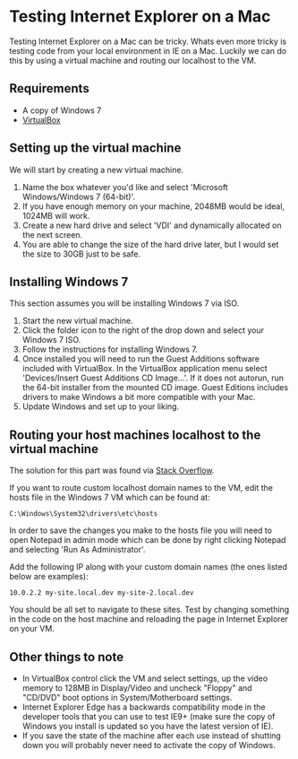 <!--//

title: Testing Internet Explorer on a Mac
date: 2015-08-04
image: placeholder.png
live: true

//-->

# Testing Internet Explorer on a Mac

<!-- snippet -->Testing Internet Explorer on a Mac can be tricky. Whats even more tricky is testing code from your local environment in IE on a Mac. Luckily we can do this by using a virtual machine and routing our localhost to the VM.

## Requirements

* A copy of Windows 7
* [VirtualBox](https://www.virtualbox.org/)

## Setting up the virtual machine

We will start by creating a new virtual machine.

1. Name the box whatever you'd like and select 'Microsoft Windows/Windows 7 (64-bit)'.
1. If you have enough memory on your machine, 2048MB would be ideal, 1024MB will work.
1. Create a new hard drive and select 'VDI' and dynamically allocated on the next screen.
1. You are able to change the size of the hard drive later, but I would set the size to 30GB just to be safe.

## Installing Windows 7

This section assumes you will be installing Windows 7 via ISO.

1. Start the new virtual machine.
1. Click the folder icon to the right of the drop down and select your Windows 7 ISO.
1. Follow the instructions for installing Windows 7.
1. Once installed you will need to run the Guest Additions software included with VirtualBox. In the VirtualBox application menu select 'Devices/Insert Guest Additions CD Image...'. If it does not autorun, run the 64-bit installer from the mounted CD image. Guest Editions includes drivers to make Windows a bit more compatible with your Mac.
1. Update Windows and set up to your liking.

## Routing your host machines localhost to the virtual machine

The solution for this part was found via [Stack Overflow](http://stackoverflow.com/questions/1261975/addressing-localhost-from-a-virtualbox-virtual-machine).

If you want to route custom localhost domain names to the VM, edit the hosts file in the Windows 7 VM which can be found at:

    C:\Windows\System32\drivers\etc\hosts

In order to save the changes you make to the hosts file you will need to open Notepad in admin mode which can be done by right clicking Notepad and selecting 'Run As Administrator'.

Add the following IP along with your custom domain names (the ones listed below are examples):

    10.0.2.2 my-site.local.dev my-site-2.local.dev

You should be all set to navigate to these sites. Test by changing something in the code on the host machine and reloading the page in Internet Explorer on your VM.

## Other things to note

* In VirtualBox control click the VM and select settings, up the video memory to 128MB in Display/Video and uncheck "Floppy" and "CD/DVD" boot options in System/Motherboard settings.
* Internet Explorer Edge has a backwards compatibility mode in the developer tools that you can use to test IE9+ (make sure the copy of Windows you install is updated so you have the latest version of IE).
* If you save the state of the machine after each use instead of shutting down you will probably never need to activate the copy of Windows.

